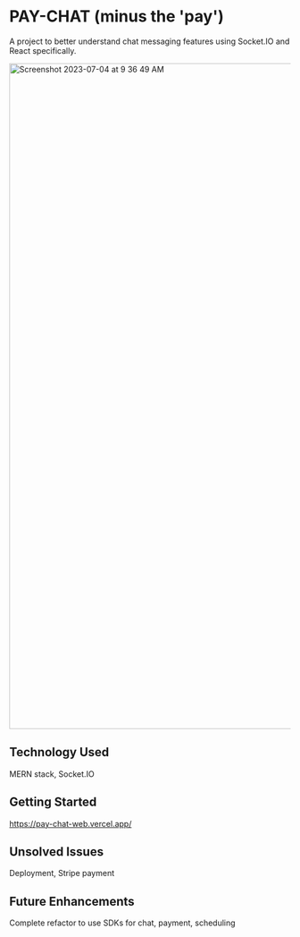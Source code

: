 # PAY-CHAT (minus the 'pay')

A project to better understand chat messaging features using Socket.IO and React specifically. 

<img width="1190" alt="Screenshot 2023-07-04 at 9 36 49 AM" src="https://github.com/elonner/pay-chat-server/assets/81837210/ac5bf00f-8415-4602-961a-6df0a12e2cc0">

## Technology Used

MERN stack, Socket.IO

## Getting Started

https://pay-chat-web.vercel.app/

## Unsolved Issues

Deployment, Stripe payment

## Future Enhancements

Complete refactor to use SDKs for chat, payment, scheduling